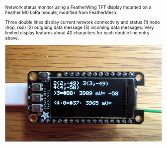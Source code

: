 Network status monitor using a FeatherWing TFT display mounted on a Feather M0 LoRa module, modified from FeatherMesh.

Three double lines display current network connectivity and status (1) node (hop, rssi)  (2) outgoing data message  (3) incoming data messages.
Very limited display features about 40 characters for each double line entry above.

![Display](https://github.com/jremington/Feather-LoRa-Networks/blob/main/RHMesh/FeatherTFT/IMG_1611.JPG)
